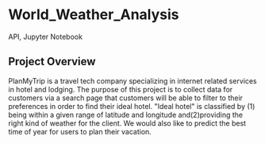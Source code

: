 # World_Weather_Analysis
API, Jupyter Notebook

## Project Overview

PlanMyTrip is a travel tech company specializing in internet related services in hotel and lodging. The purpose of this project is to collect data for customers via a search page that customers will be able to filter to their preferences in order to find their ideal hotel. "Ideal hotel" is classified by (1) being within a given range of latitude and longitude and(2)providing the right kind of weather for the client. We would also like to predict the best time of year for users to plan their vacation.